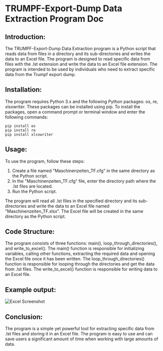 # TRUMPF-Export-Dump Data Extraction Program Doc

## Introduction:
The TRUMPF-Export-Dump Data Extraction program is a Python script that reads data from files in a directory and its sub-directories and writes the data to an Excel file. The program is designed to read specific data from files with the .lst extension and write the data to an Excel file extension. The program is intended to be used by individuals who need to extract specific data from the Trumpf export dump.

## Installation:
The program requires Python 3.x and the following Python packages: os, re, xlsxwriter. These packages can be installed using pip. To install the packages, open a command prompt or terminal window and enter the following commands:

```
pip install os
pip install re
pip install xlsxwriter
```

## Usage:
To use the program, follow these steps:

1. Create a file named "Maschinenzeiten_TF.cfg" in the same directory as the Python script.
2. In the "Maschinenzeiten_TF.cfg" file, enter the directory path where the .lst files are located.
3. Run the Python script.

The program will read all .lst files in the specified directory and its sub-directories and write the data to an Excel file named "Maschinenzeiten_TF.xlsx". The Excel file will be created in the same directory as the Python script.

## Code Structure:
The program consists of three functions: main(), loop_through_directories(), and write_to_excel(). The main() function is responsible for initializing variables, calling other functions, extracting the required data and opening the Excel file once it has been written. The loop_through_directories() function is responsible for looping through the directories and get the data from .lst files. The write_to_excel() function is responsible for writing data to an Excel file.

## Example output:
![Excel Screenshot](https://user-images.githubusercontent.com/91200978/234282029-77f17d06-a039-4a3f-95f0-94dd337d4be0.png)

## Conclusion:
The program is a simple yet powerful tool for extracting specific data from .lst files and storing it in an Excel file. The program is easy to use and can save users a significant amount of time when working with large amounts of data.
